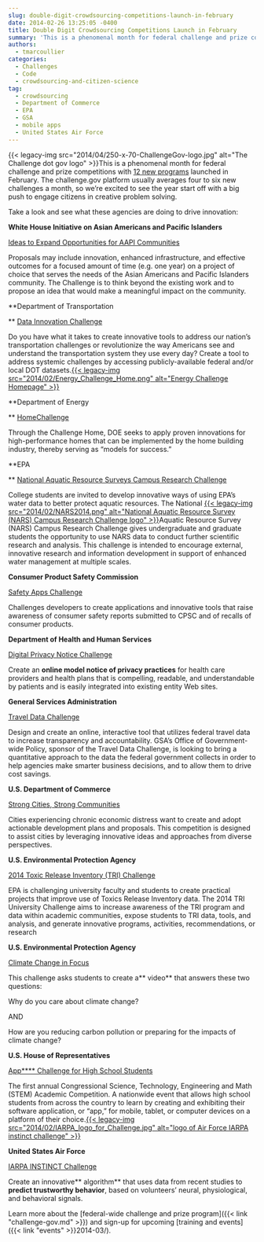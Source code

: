 ```yaml
---
slug: double-digit-crowdsourcing-competitions-launch-in-february
date: 2014-02-26 13:25:05 -0400
title: Double Digit Crowdsourcing Competitions Launch in February
summary: 'This is a phenomenal month for federal challenge and prize competitions with 12 new programs launched in February. The challenge.gov platform usually averages four to six new challenges a month, so we&#8217;re excited to see the year start off with a big push to engage citizens in creative'
authors:
  - tmarcoullier
categories:
  - Challenges
  - Code
  - crowdsourcing-and-citizen-science
tag:
  - crowdsourcing
  - Department of Commerce
  - EPA
  - GSA
  - mobile apps
  - United States Air Force
---
```


{{< legacy-img src="2014/04/250-x-70-ChallengeGov-logo.jpg" alt="The Challenge dot gov logo" >}}This is a phenomenal month for federal challenge and prize competitions with [12 new programs](http://www.challenge.gov/) launched in February. The challenge.gov platform usually averages four to six new challenges a month, so we&#8217;re excited to see the year start off with a big push to engage citizens in creative problem solving.

Take a look and see what these agencies are doing to drive innovation:

**White House Initiative on Asian Americans and Pacific Islanders**
  
[Ideas to Expand Opportunities for AAPI Communities](http://challenge.sites.usa.gov/challenge/expanding-opportunity-for-aapis-whiaapi-proposal-challenge/)

Proposals may include innovation, enhanced infrastructure, and effective outcomes for a focused amount of time (e.g. one year) on a project of choice that serves the needs of the Asian Americans and Pacific Islanders community. The Challenge is to think beyond the existing work and to propose an idea that would make a meaningful impact on the community.

**Department of Transportation
  
** [Data Innovation Challenge](http://www.transportation.gov/datachallenge)

Do you have what it takes to create innovative tools to address our nation’s transportation challenges or revolutionize the way Americans see and understand the transportation system they use every day? Create a tool to address systemic challenges by accessing publicly-available federal and/or local DOT datasets.[{{< legacy-img src="2014/02/Energy\_Challenge\_Home.png" alt="Energy Challenge Homepage" >}}](https://s3.amazonaws.com/digitalgov/_legacy-img/2014/02/Energy_Challenge_Home.png)

**Department of Energy
  
** [Home](http://www.energy.gov/eere/buildings/doe-challenge-home)[Challenge](http://www.energy.gov/eere/buildings/doe-challenge-home)

Through the Challenge Home, DOE seeks to apply proven innovations for high-performance homes that can be implemented by the home building industry, thereby serving as “models for success.”

**EPA
  
** [National Aquatic Resource Surveys Campus Research Challenge](http://water.epa.gov/type/watersheds/monitoring/nars-challenge.cfm)

College students are invited to develop innovative ways of using EPA&#8217;s water data to better protect aquatic resources. The National [{{< legacy-img src="2014/02/NARS2014.png" alt="National Aquatic Resource Survey (NARS) Campus Research Challenge logo" >}}](https://s3.amazonaws.com/digitalgov/_legacy-img/2014/02/NARS2014.png)Aquatic Resource Survey (NARS) Campus Research Challenge gives undergraduate and graduate students the opportunity to use NARS data to conduct further scientific research and analysis. This challenge is intended to encourage external, innovative research and information development in support of enhanced water management at multiple scales.

**Consumer Product Safety Commission**
  
[Safety Apps Challenge](http://productsafetyapps.challengepost.com/)

Challenges developers to create applications and innovative tools that raise awareness of consumer safety reports submitted to CPSC and of recalls of consumer products.

**Department of Health and Human Services**
  
[Digital Privacy Notice Challenge](http://oncchallenges.ideascale.com/)

Create an **online model notice of privacy practices** for health care providers and health plans that is compelling, readable, and understandable by patients and is easily integrated into existing entity Web sites.

**General Services Administration**
  
[Travel Data Challenge](http://gsatraveldata.challengepost.com/)

Design and create an online, interactive tool that utilizes federal travel data to increase transparency and accountability. GSA’s Office of Government-wide Policy, sponsor of the Travel Data Challenge, is looking to bring a quantitative approach to the data the federal government collects in order to help agencies make smarter business decisions, and to allow them to drive cost savings.

**U.S. Department of Commerce**
  
[Strong Cities, Strong Communities](https://www.sc2prize.com/)

Cities experiencing chronic economic distress want to create and adopt actionable development plans and proposals. This competition is designed to assist cities by leveraging innovative ideas and approaches from diverse perspectives.

**U.S. Environmental Protection Agency**
  
[2014 Toxic Release Inventory (TRI) Challenge](http://www2.epa.gov/toxics-release-inventory-tri-program/2014-tri-university-challenge-0)

EPA is challenging university faculty and students to create practical projects that improve use of Toxics Release Inventory data. The 2014 TRI University Challenge aims to increase awareness of the TRI program and data within academic communities, expose students to TRI data, tools, and analysis, and generate innovative programs, activities, recommendations, or research

**U.S. Environmental Protection Agency**
  
[Climate Change in Focus](http://www.epa.gov/climatestudents/contest.html)

This challenge asks students to create a** video** that answers these two questions:
  
Why do you care about climate change?
  
AND
  
How are you reducing carbon pollution or preparing for the impacts of climate change?

**U.S. House of Representatives**
  
[App**** Challenge for High School Students](http://housestudentapps.challengepost.com/)

The first annual Congressional Science, Technology, Engineering and Math (STEM) Academic Competition. A nationwide event that allows high school students from across the country to learn by creating and exhibiting their software application, or “app,” for mobile,  tablet, or computer devices on a platform of their choice.[{{< legacy-img src="2014/02/IARPA\_logo\_for_Challenge.jpg" alt="logo of Air Force IARPA instinct challenge" >}}](https://s3.amazonaws.com/digitalgov/_legacy-img/2014/02/IARPA_logo_for_Challenge.jpg)

**United States Air Force**
  
[IARPA INSTINCT Challenge](http://www.iarpa.gov/INSTINCT/)

Create an innovative** algorithm** that uses data from recent studies to **predict trustworthy behavior**, based on volunteers’ neural, physiological, and behavioral signals.

Learn more about the [federal-wide challenge and prize program]({{< link "challenge-gov.md" >}}) and sign-up for upcoming [training and events]({{< link "events" >}}2014-03/).